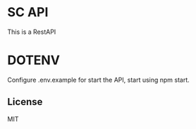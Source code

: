 # SC API

This is a RestAPI

# DOTENV

Configure .env.example for start the API, start using npm start.

## License
MIT

